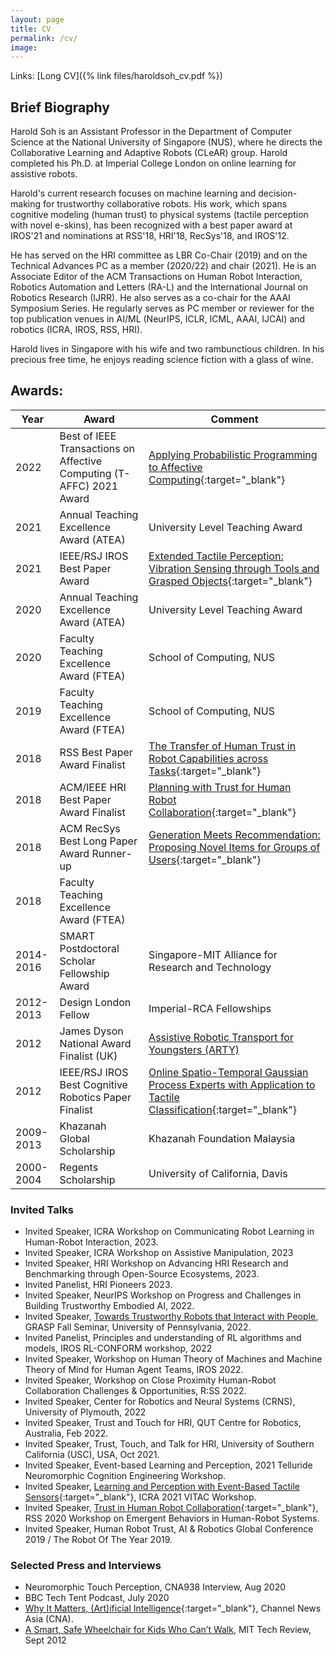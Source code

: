 ```yaml
---
layout: page
title: CV
permalink: /cv/
image: 
---
```


Links: [Long CV]({% link files/haroldsoh_cv.pdf %})

## Brief Biography

Harold Soh is an Assistant Professor in the Department of Computer Science at the National University of Singapore (NUS), where he directs the Collaborative Learning and Adaptive Robots (CLeAR) group. Harold completed his Ph.D. at Imperial College London on online learning for assistive robots.

Harold's current research focuses on machine learning and decision-making for trustworthy collaborative robots. His work, which spans cognitive modeling (human trust) to physical systems (tactile perception with novel e-skins), has been recognized with a best paper award at IROS'21 and nominations at RSS'18, HRI'18, RecSys'18, and IROS'12.

He has served on the HRI committee as LBR Co-Chair (2019) and on the Technical Advances PC as a member (2020/22) and chair (2021). He is an Associate Editor of the ACM Transactions on Human Robot Interaction, Robotics Automation and Letters (RA-L) and the International Journal on Robotics Research (IJRR). He also serves as a co-chair for the AAAI Symposium Series. He regularly serves as PC member or reviewer for the top publication venues in AI/ML (NeurIPS, ICLR, ICML, AAAI, IJCAI) and robotics (ICRA, IROS, RSS, HRI).

Harold lives in Singapore with his wife and two rambunctious children. In his precious free time, he enjoys reading science fiction with a glass of wine.

## Awards:

| Year      | Award | Comment |
|----------- | ----------- | ------ |
| 2022      | Best of IEEE Transactions on Affective Computing (T-AFFC) 2021 Award  | [Applying Probabilistic Programming to Affective Computing](https://arxiv.org/abs/1903.06445){:target="_blank"} |
| 2021      | Annual Teaching Excellence Award (ATEA)       | University Level Teaching Award |
| 2021      | IEEE/RSJ IROS Best Paper Award       | [Extended Tactile Perception: Vibration Sensing through Tools and Grasped Objects](https://clear-nus.github.io/blog/extsense){:target="_blank"} |
| 2020      | Annual Teaching Excellence Award (ATEA)       | University Level Teaching Award |
| 2020      | Faculty Teaching Excellence Award (FTEA)       | School of Computing, NUS |
| 2019      | Faculty Teaching Excellence Award (FTEA)       | School of Computing, NUS |
| 2018   | RSS Best Paper Award Finalist       | [The Transfer of Human Trust in Robot Capabilities across Tasks](https://clear-nus.github.io/blog/multi-task-trust){:target="_blank"} |
| 2018   | ACM/IEEE HRI Best Paper Award Finalist       | [Planning with Trust for Human Robot Collaboration](https://arxiv.org/abs/1801.04099){:target="_blank"} |
| 2018   | ACM RecSys Best Long Paper Award Runner-up    | [Generation Meets Recommendation: Proposing Novel Items for Groups of Users](https://arxiv.org/abs/1808.01199){:target="_blank"} |
| 2018      | Faculty Teaching Excellence Award (FTEA)       |  |
| 2014-2016   | SMART Postdoctoral Scholar Fellowship Award    |  Singapore-MIT Alliance for Research and Technology |
| 2012-2013 | Design London Fellow | Imperial-RCA Fellowships  |
| 2012 | James Dyson National Award Finalist (UK) |  [Assistive Robotic Transport for Youngsters (ARTY)](https://www.technologyreview.com/2012/09/28/183560/a-smart-safe-wheelchair-for-kids-who-cant-walk/) |
| 2012 | IEEE/RSJ IROS Best Cognitive Robotics Paper Finalist | [Online Spatio-Temporal Gaussian Process Experts with Application to Tactile Classification](https://spiral.imperial.ac.uk/bitstream/10044/1/12658/4/iros2012.pdf){:target="_blank"} |
| 2009-2013 | Khazanah Global Scholarship | Khazanah Foundation Malaysia |
| 2000-2004 | Regents Scholarship | University of California, Davis |


<!-- - *Best Paper Award*, Extended Tactile Perception: Vibration Sensing through Tools and Grasped Objects, IEEE/RSJ International Conference on Intelligent Robots and Systems (IROS), 2021. 
- *Best Paper Award Finalist*, [The Transfer of Human Trust in Robot Capabilities across Tasks](https://clear-nus.github.io/blog/multi-task-trust){:target="_blank"}, Robotics Science and Systems (RSS), 2018. 
- *Best Paper Award Finalist*, [Planning with Trust for Human Robot Collaboration](https://arxiv.org/abs/1801.04099){:target="_blank"}, ACM/IEEE Human Robot Interaction (HRI), 2018.
- *Best Long Paper Award Runner-up*, [Generation Meets Recommendation: Proposing Novel Items for Groups of Users](https://arxiv.org/abs/1808.01199){:target="_blank"}, ACM Recommender Systems (RecSys), 2018.
- *SMART Postdoctoral Scholar Fellowship Award*, Singapore-MIT Alliance, 2014
- *Best Cognitive Robotics Paper Finalist*, [Online Spatio-Temporal Gaussian Process Experts with Application to Tactile Classification](https://spiral.imperial.ac.uk/bitstream/10044/1/12658/4/iros2012.pdf){:target="_blank"}, IEEE/RSJ Intelligent Robots and Systems (IROS), 2012. 
- *Design London Fellow*, 2012.
- *James Dyson National Award Finalist (UK)*, 2012.
- *Khazanah Global Scholarship*, 2009-2013.
- *Regents Scholarship*, University of California, 2000-2004. -->

### Invited Talks

- Invited Speaker, ICRA Workshop on Communicating Robot Learning in Human-Robot Interaction, 2023.
- Invited Speaker, ICRA Workshop on Assistive Manipulation, 2023
- Invited Speaker, HRI Workshop on Advancing HRI Research and Benchmarking through Open-Source Ecosystems, 2023.
- Invited Panelist, HRI Pioneers 2023.
- Invited Speaker, NeurIPS Workshop on Progress and Challenges in Building Trustworthy Embodied AI, 2022.
- Invited Speaker, [Towards Trustworthy Robots that Interact with People](https://www.grasp.upenn.edu/events/fall-2022-grasp-sfi-harold-soh-national-university-of-singapore/), GRASP Fall Seminar, University of Pennsylvania, 2022. 
- Invited Panelist, Principles and understanding of RL algorithms and models, IROS RL-CONFORM workshop, 2022  
- Invited Speaker, Workshop on Human Theory of Machines and Machine Theory of Mind for Human Agent Teams, IROS 2022.
- Invited Speaker, Workshop on Close Proximity Human-Robot Collaboration Challenges & Opportunities, R:SS 2022. 
- Invited Speaker, Center for Robotics and Neural Systems (CRNS), University of Plymouth, 2022
- Invited Speaker, Trust and Touch for HRI, QUT Centre for Robotics, Australia, Feb 2022.
- Invited Speaker, Trust, Touch, and Talk for HRI, University of Southern California (USC), USA, Oct 2021.
- Invited Speaker, Event-based Learning and Perception, 2021 Telluride Neuromorphic Cognition Engineering Workshop.
- Invited Speaker, [Learning and Perception with Event-Based Tactile Sensors](https://www.youtube.com/watch?v=t54RWSRPf1A){:target="_blank"}, ICRA 2021 VITAC Workshop.
- Invited Speaker, [Trust in Human Robot Collaboration](https://www.youtube.com/watch?v=dakjjK9ttCQ){:target="_blank"}, RSS 2020 Workshop on Emergent Behaviors in Human-Robot Systems.
- Invited Speaker, Human Robot Trust, AI & Robotics Global Conference 2019 / The Robot Of The Year 2019.

### Selected Press and Interviews

- Neuromorphic Touch Perception, CNA938 Interview, Aug 2020
- BBC Tech Tent Podcast, July 2020
- [Why It Matters, (Art)ificial Intelligence](https://www.channelnewsasia.com/news/video-on-demand/why-it-matters-2/art-ificial-intelligence-11045126){:target="_blank"}, Channel News Asia (CNA).
- [A Smart, Safe Wheelchair for Kids Who Can’t Walk](https://www.technologyreview.com/2012/09/28/183560/a-smart-safe-wheelchair-for-kids-who-cant-walk/), MIT Tech Review, Sept 2012
